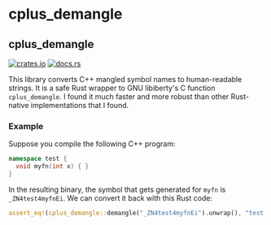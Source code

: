 # cplus_demangle

## cplus_demangle
[![crates.io](https://img.shields.io/crates/v/cplus_demangle)](https://crates.io/crates/cplus_demangle) [![docs.rs](https://docs.rs/cplus_demangle/badge.svg)](https://docs.rs/cplus_demangle/latest/cplus_demangle/)

This library converts C++ mangled symbol names to human-readable strings. It is a safe Rust wrapper to GNU libiberty's C function `cplus_demangle`. I found it much faster and more robust than other Rust-native implementations that I found.

### Example
Suppose you compile the following C++ program:
```cpp
namespace test {
  void myfn(int x) { }
}
```

In the resulting binary, the symbol that gets generated for `myfn` is `_ZN4test4myfnEi`. We can convert it back with this Rust code:
```rust
assert_eq!(cplus_demangle::demangle("_ZN4test4myfnEi").unwrap(), "test::myfn(int)");
```
